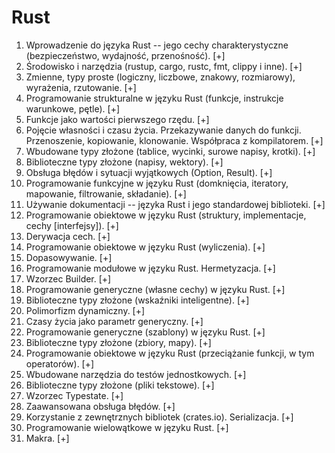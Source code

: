 # Rust

1. Wprowadzenie do języka Rust -- jego cechy charakterystyczne (bezpieczeństwo, wydajność, przenośność). [+]
2. Środowisko i narzędzia (rustup, cargo, rustc, fmt, clippy i inne). [+]
3. Zmienne, typy proste (logiczny, liczbowe, znakowy, rozmiarowy), wyrażenia, rzutowanie. [+]
4. Programowanie strukturalne w języku Rust (funkcje, instrukcje warunkowe, pętle). [+]
5. Funkcje jako wartości pierwszego rzędu. [+]
6. Pojęcie własności i czasu życia. Przekazywanie danych do funkcji. Przenoszenie, kopiowanie, klonowanie. Współpraca z kompilatorem. [+]
7. Wbudowane typy złożone (tablice, wycinki, surowe napisy, krotki). [+]
8. Biblioteczne typy złożone (napisy, wektory). [+]
9. Obsługa błędów i sytuacji wyjątkowych (Option, Result). [+]
10. Programowanie funkcyjne w języku Rust (domknięcia, iteratory, mapowanie, filtrowanie, składanie). [+]
11. Używanie dokumentacji -- języka Rust i jego standardowej biblioteki. [+]
12. Programowanie obiektowe w języku Rust (struktury, implementacje, cechy [interfejsy]). [+]
13. Derywacja cech. [+]
14. Programowanie obiektowe w języku Rust (wyliczenia). [+]
15. Dopasowywanie. [+]
16. Programowanie modułowe w języku Rust. Hermetyzacja. [+]
17. Wzorzec Builder. [+]
18. Programowanie generyczne (własne cechy) w języku Rust. [+]
19. Biblioteczne typy złożone (wskaźniki inteligentne). [+]
20. Polimorfizm dynamiczny. [+]
21. Czasy życia jako parametr generyczny. [+]
22. Programowanie generyczne (szablony) w języku Rust. [+]
23. Biblioteczne typy złożone (zbiory, mapy). [+]
24. Programowanie obiektowe w języku Rust (przeciążanie funkcji, w tym operatorów). [+]
25. Wbudowane narzędzia do testów jednostkowych. [+]
26. Biblioteczne typy złożone (pliki tekstowe). [+]
27. Wzorzec Typestate. [+]
28. Zaawansowana obsługa błędów. [+]
29. Korzystanie z zewnętrznych bibliotek (crates.io). Serializacja. [+]
30. Programowanie wielowątkowe w języku Rust. [+]
31. Makra. [+]

